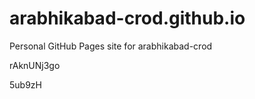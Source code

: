 # arabhikabad-crod.github.io
Personal GitHub Pages site for arabhikabad-crod


















rAknUNj3go

5ub9zH
